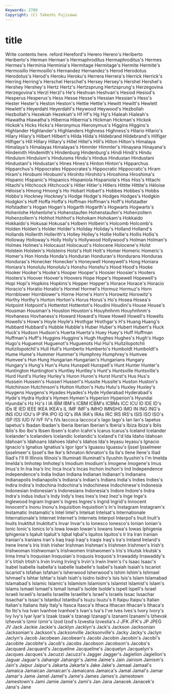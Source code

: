 ```yaml
---
Keywords: 2789 
Copyright: (C) Takeshi Fujisawa
---
```


# title

Write contents here.
reford Hereford's Herero Herero's
Heriberto Heriberto's Herman Herman's Hermaphroditus Hermaphroditus's Hermes Hermes's Herminia Herminia's
Hermitage Hermitage's Hermite Hermite's Hermosillo Hermosillo's Hernandez Hernandez's Herod Herodotus
Herodotus's Herod's Heroku Heroku's Herrera Herrera's Herrick Herrick's Herring Herring's
Herschel Herschel's Hersey Hersey's Hershel Hershel's Hershey Hershey's Hertz Hertz's
Hertzsprung Hertzsprung's Herzegovina Herzegovina's Herzl Herzl's He's Heshvan Heshvan's Hesiod
Hesiod's Hesperus Hesperus's Hess Hesse Hesse's Hessian Hessian's Hess's Hester
Hester's Heston Heston's Hettie Hettie's Hewitt Hewitt's Hewlett Hewlett's Heyerdahl
Heyerdahl's Heywood Heywood's Hezbollah Hezbollah's Hezekiah Hezekiah's Hf Hf's Hg
Hg's Hialeah Hialeah's Hiawatha Hiawatha's Hibernia Hibernia's Hickman Hickman's Hickok
Hickok's Hicks Hicks's Hieronymus Hieronymus's Higgins Higgins's Highlander Highlander's Highlanders
Highness Highness's Hilario Hilario's Hilary Hilary's Hilbert Hilbert's Hilda Hilda's
Hildebrand Hildebrand's Hilfiger Hilfiger's Hill Hillary Hillary's Hillel Hillel's Hill's
Hilton Hilton's Himalaya Himalaya's Himalayas Himalayas's Himmler Himmler's Hinayana Hinayana's
Hindemith Hindemith's Hindenburg Hindenburg's Hindi Hindi's Hindu Hinduism Hinduism's Hinduisms
Hindu's Hindus Hindustan Hindustani Hindustani's Hindustan's Hines Hines's Hinton Hinton's
Hipparchus Hipparchus's Hippocrates Hippocrates's Hippocratic Hippocratic's Hiram Hiram's Hirobumi Hirobumi's
Hirohito Hirohito's Hiroshima Hiroshima's Hispanic Hispanic's Hispanics Hispaniola Hispaniola's Hiss
Hiss's Hitachi Hitachi's Hitchcock Hitchcock's Hitler Hitler's Hitlers Hittite Hittite's
Héloise Héloise's Hmong Hmong's Ho Hobart Hobart's Hobbes Hobbes's Hobbs
Hobbs's Hockney Hockney's Hodge Hodge's Hodges Hodges's Hodgkin Hodgkin's Hoff
Hoffa Hoffa's Hoffman Hoffman's Hoff's Hofstadter Hofstadter's Hogan Hogan's Hogarth
Hogarth's Hogwarts Hogwarts's Hohenlohe Hohenlohe's Hohenstaufen Hohenstaufen's Hohenzollern Hohenzollern's Hohhot
Hohhot's Hohokam Hohokam's Hokkaido Hokkaido's Hokusai Hokusai's Holbein Holbein's Holcomb
Holcomb's Holden Holden's Holder Holder's Holiday Holiday's Holland Holland's Hollands
Hollerith Hollerith's Holley Holley's Hollie Hollie's Hollis Hollis's Holloway Holloway's
Holly Holly's Hollywood Hollywood's Holman Holman's Holmes Holmes's Holocaust Holocaust's
Holocene Holocene's Holst Holstein Holstein's Holsteins Holst's Holt Holt's Homer
Homeric Homeric's Homer's Hon Honda Honda's Honduran Honduran's Hondurans Honduras
Honduras's Honecker Honecker's Honeywell Honeywell's Hong Honiara Honiara's Honolulu Honolulu's
Honshu Honshu's Hood Hood's Hooke Hooker Hooker's Hooke's Hooper Hooper's
Hoosier Hoosier's Hooters Hooters's Hoover Hoover's Hoovers Hope Hope's Hopewell
Hopewell's Hopi Hopi's Hopkins Hopkins's Hopper Hopper's Horace Horace's Horacio
Horacio's Horatio Horatio's Hormel Hormel's Hormuz Hormuz's Horn Hornblower Hornblower's
Horne Horne's Horn's Horowitz Horowitz's Horthy Horthy's Horton Horton's Horus
Horus's Ho's Hosea Hosea's Hotpoint Hotpoint's Hottentot Hottentot's Houdini Houdini's
House House's Housman Housman's Houston Houston's Houyhnhnm Houyhnhnm's Hovhaness Hovhaness's
Howard Howard's Howe Howell Howell's Howells Howells's Howe's Hoyle Hoyle's
Hrothgar Hrothgar's H's Huang Huang's Hubbard Hubbard's Hubble Hubble's Huber
Huber's Hubert Hubert's Huck Huck's Hudson Hudson's Huerta Huerta's Huey
Huey's Huff Huffman Huffman's Huff's Huggins Huggins's Hugh Hughes Hughes's
Hugh's Hugo Hugo's Huguenot Huguenot's Huguenots Hui Hui's Huitzilopotchli Huitzilopotchli's
Hull Hull's Humberto Humberto's Humboldt Humboldt's Hume Hume's Hummer Hummer's
Humphrey Humphrey's Humvee Humvee's Hun Hung Hungarian Hungarian's Hungarians Hungary
Hungary's Hung's Hun's Huns Hunspell Hunspell's Hunt Hunter Hunter's Huntington
Huntington's Huntley Huntley's Hunt's Huntsville Huntsville's Hurd Hurd's Hurley Hurley's
Huron Huron's Hurst Hurst's Hus Hus's Hussein Hussein's Husserl Husserl's
Hussite Hussite's Huston Huston's Hutchinson Hutchinson's Hutton Hutton's Hutu Hutu's
Huxley Huxley's Huygens Huygens's Hyades Hyades's Hyde Hyderabad Hyderabad's Hyde's
Hydra Hydra's Hymen Hymen's Hyperion Hyperion's Hyundai Hyundai's Hz Hz's
I IA IBM IBM's ICBM ICBM's ICBMs ICC ICU ID
IDE ID's IDs IE IED IEEE IKEA IKEA's IL IMF
IMF's IMHO IMNSHO IMO IN ING ING's INS IOU IOU's
IP IPA IPO IQ IQ's IRA IRA's IRAs IRC IRS
IRS's ISIS ISO ISO's ISP ISS IUD IV IVF IV's
IVs Iaccoca Iaccoca's Iago Iago's Ian Ian's Iapetus Iapetus's Ibadan
Ibadan's Iberia Iberian Iberian's Iberia's Ibiza Ibiza's Iblis Iblis's Ibo
Ibo's Ibsen Ibsen's Icahn Icahn's Icarus Icarus's Iceland Icelander Icelander's
Icelanders Icelandic Icelandic's Iceland's I'd Ida Idaho Idahoan Idahoan's Idahoans
Idahoes Idaho's Idahos Ida's Ieyasu Ieyasu's Ignacio Ignacio's Ignatius Ignatius's
Igor Igor's Iguassu Iguassu's Ijssel Ijsselmeer Ijsselmeer's Ijssel's Ike Ike's
Ikhnaton Ikhnaton's Ila Ila's Ilene Ilene's Iliad Iliad's I'll Ill
Illinois Illinois's Illuminati Illuminati's Ilyushin Ilyushin's I'm Imelda Imelda's Imhotep
Imhotep's Imodium Imodium's Imogene Imogene's Imus Imus's In Ina Ina's
Inc Inca Inca's Incas Inchon Inchon's Ind Independence Independence's India
Indian Indiana Indianan Indianan's Indianans Indianapolis Indianapolis's Indiana's Indian's Indians
India's Indies Indies's Indira Indira's Indochina Indochina's Indochinese Indochinese's Indonesia
Indonesian Indonesian's Indonesians Indonesia's Indore Indore's Indra Indra's Indus Indus's
Indy Indy's Ines Ines's Inez Inez's Inge Inge's Inglewood Ingram
Ingram's Ingres Ingres's Ingrid Ingrid's Innocent Innocent's Inonu Inonu's Inquisition
Inquisition's In's Instagram Instagram's Instamatic Instamatic's Intel Intel's Intelsat Intelsat's
Internationale Internationale's Internet Internet's Internets Interpol Interpol's Inuit Inuit's Inuits
Inuktitut Inuktitut's Invar Invar's Io Ionesco Ionesco's Ionian Ionian's Ionic
Ionic's Ionics Io's Iowa Iowan Iowan's Iowans Iowa's Iowas Iphigenia
Iphigenia's Iqaluit Iqaluit's Iqbal Iqbal's Iquitos Iquitos's Ir Ira Iran
Iranian Iranian's Iranians Iran's Iraq Iraqi Iraqi's Iraqis Iraq's Ira's
Ireland Ireland's Irene Irene's Iris Irish Irisher Irishman Irishman's Irishmen
Irishmen's Irish's Irishwoman Irishwoman's Irishwomen Irishwomen's Iris's Irkutsk Irkutsk's Irma
Irma's Iroquoian Iroquoian's Iroquois Iroquois's Irrawaddy Irrawaddy's Ir's Irtish Irtish's
Irvin Irving Irving's Irvin's Irwin Irwin's I's Isaac Isaac's Isabel
Isabella Isabella's Isabelle Isabelle's Isabel's Isaiah Isaiah's Iscariot Iscariot's Isfahan
Isfahan's Isherwood Isherwood's Ishim Ishim's Ishmael Ishmael's Ishtar Ishtar's Isiah
Isiah's Isidro Isidro's Isis Isis's Islam Islamabad Islamabad's Islamic Islamic's
Islamism Islamism's Islamist Islamist's Islam's Islams Ismael Ismael's Ismail Ismail's
Isolde Isolde's Ispell Ispell's Israel Israeli Israeli's Israelis Israelite Israelite's
Israel's Israels Issac Issachar Issachar's Issac's Istanbul Istanbul's Isuzu Isuzu's
It Itaipu Itaipu's Italian Italian's Italians Italy Italy's Itasca Itasca's
Ithaca Ithacan Ithacan's Ithaca's Ito Ito's Iva Ivan Ivanhoe Ivanhoe's
Ivan's Iva's I've Ives Ives's Ivory Ivory's Ivy Ivy's Iyar
Iyar's Izaak Izaak's Izanagi Izanagi's Izanami Izanami's Izhevsk Izhevsk's Izmir
Izmir's Izod Izod's Izvestia Izvestia's J JFK JFK's JP JPEG
JV Jack Jackie Jackie's Jacklyn Jacklyn's Jack's Jackson Jacksonian Jacksonian's
Jackson's Jacksonville Jacksonville's Jacky Jacky's Jaclyn Jaclyn's Jacob Jacobean Jacobean's
Jacobi Jacobin Jacobin's Jacobi's Jacobite Jacobite's Jacob's Jacobs Jacobson Jacobson's
Jacobs's Jacquard Jacquard's Jacqueline Jacqueline's Jacquelyn Jacquelyn's Jacques Jacques's Jacuzzi
Jacuzzi's Jagger Jagger's Jagiellon Jagiellon's Jaguar Jaguar's Jahangir Jahangir's Jaime
Jaime's Jain Jainism Jainism's Jain's Jaipur Jaipur's Jakarta Jakarta's Jake
Jake's Jamaal Jamaal's Jamaica Jamaican Jamaican's Jamaicans Jamaica's Jamal Jamal's
Jamar Jamar's Jame Jamel Jamel's Jame's James James's Jamestown Jamestown's
Jami Jamie Jamie's Jami's Jan Jana Janacek Janacek's Jana's Jane
